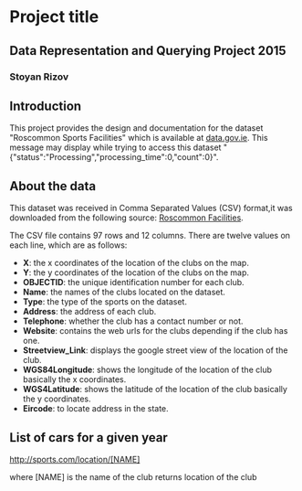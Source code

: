 # Project title
## Data Representation and Querying Project 2015
### Stoyan Rizov

## Introduction
This project provides the design and documentation for the dataset "Roscommon Sports Facilities" which is available at [data.gov.ie](https://data.gov.ie/dataset/roscommon-sports-facilitiesbbc82).
This message may display while trying to access this dataset "{"status":"Processing","processing_time":0,"count":0}".

## About the data
This dataset was received in Comma Separated Values (CSV) format,it was downloaded from the following source: [Roscommon Facilities](https://data.gov.ie/dataset/roscommon-sports-facilitiesbbc82/resource/216a5b61-3ef0-429d-b6c9-5c272f23d9b8).

The CSV file contains 97 rows and 12 columns.
There are twelve values on each line, which are as follows:
- **X**: the x coordinates of the location of the clubs on the map.
- **Y**: the y coordinates of the location of the clubs on the map.
- **OBJECTID**: the unique identification number for each club.
- **Name**: the names of the clubs located on the dataset.
- **Type**: the type of the sports on the dataset.
- **Address**: the address of each club.
- **Telephone**: whether the club has a contact number or not.
- **Website**: contains the web urls for the clubs depending if the club has one.
- **Streetview_Link**: displays the google street view of the location of the club.
- **WGS84Longitude**: shows the longitude of the location of the club basically the x coordinates.
- **WGS4Latitude**: shows the latitude of the location of the club basically the y coordinates.
- **Eircode**: to locate address in the state.

## List of cars for a given year 
http://sports.com/location/[NAME]

where [NAME] is the name of the club
returns location of the club

